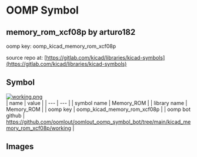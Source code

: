 # OOMP Symbol  
## memory_rom_xcf08p  by arturo182  
  
oomp key: oomp_kicad_memory_rom_xcf08p  
  
source repo at: [https://gitlab.com/kicad/libraries/kicad-symbols](https://gitlab.com/kicad/libraries/kicad-symbols)  
## Symbol  
  
[![working.png](working_600.png)](working.png)  
| name | value | 
| --- | --- | 
| symbol name | Memory_ROM | 
| library name | Memory_ROM | 
| oomp key | oomp_kicad_memory_rom_xcf08p | 
| oomp bot github | https://github.com/oomlout/oomlout_oomp_symbol_bot/tree/main/kicad_memory_rom_xcf08p/working | 
## Images  
